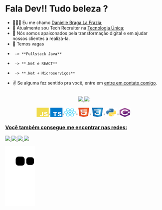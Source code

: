 # Fala Dev!! Tudo beleza ?

- 👨🏽‍💻   Eu me chamo [Danielle Braga La Frazia](https://www.linkedin.com/in/daniellelafrazia);
- 💜   Atualmente sou Tech Recruiter na [Tecnologia Única](https://tecnologiaunica.com.br/);
- 🤝   Nós somos apaixonados pela transformação digital e em ajudar nossos clientes a realizá-la.
- 💸   Temos vagas 
-      -> **Fullstack Java**
-      -> **.Net e REACT**
-      -> **.Net + Microserviços**
- ✌️  Se alguma fez sentido pra você, entre em [entre em contato comigo](https://www.linkedin.com/in/daniellelafrazia).

##

<div align="center">
  <a href="https://github.com/danilafrazia">
  <img height="180em" src="https://github-readme-stats.vercel.app/api?username=danilafrazia&show_icons=true&theme=midnight-purple&include_all_commits=true&count_private=true"/>
  <img height="180em" src="https://github-readme-stats.vercel.app/api/top-langs/?username=paulopelaez&layout=compact&langs_count=7&theme=midnight-purple"/>
</div>

<div align="center" style="display: inline_block"><br>
  <img align="center" alt="Pelaez-Js" height="30" width="40" src="https://raw.githubusercontent.com/devicons/devicon/master/icons/javascript/javascript-plain.svg">
  <img align="center" alt="Pelaez-Ts" height="30" width="40" src="https://raw.githubusercontent.com/devicons/devicon/master/icons/typescript/typescript-plain.svg">
  <img align="center" alt="Pelaez-React" height="30" width="40" src="https://raw.githubusercontent.com/devicons/devicon/master/icons/react/react-original.svg">
  <img align="center" alt="Pelaez-HTML" height="30" width="40" src="https://raw.githubusercontent.com/devicons/devicon/master/icons/html5/html5-original.svg">
  <img align="center" alt="Pelaez-CSS" height="30" width="40" src="https://raw.githubusercontent.com/devicons/devicon/master/icons/css3/css3-original.svg">
  <img align="center" alt="Pelaez-Python" height="30" width="40" src="https://raw.githubusercontent.com/devicons/devicon/master/icons/python/python-original.svg">
  <img align="center" alt="Pelaez-Csharp" height="30" width="40" src="https://raw.githubusercontent.com/devicons/devicon/master/icons/csharp/csharp-original.svg">
  
</div>
  
  ### Você também consegue me encontrar nas redes: 
  
 
<div>   
  <a href="https://www.linkedin.com/in/daniellelafrazia" target="_blank">
    <img src="https://img.shields.io/badge/-LinkedIn-%230077B5?style=for-the-badge&logo=linkedin&logoColor=white" target="_blank">
  </a>

  <a href="https://wa.me/5544998883694" target="_blank">
   <img src="https://img.shields.io/badge/WhatsApp-25D366?style=for-the-badge&logo=whatsapp&logoColor=white" target="_blank">
  </a> 

  <a href="mailto:dfrazia@tecnologiaunica.com.br">
    <img src="https://img.shields.io/badge/-Gmail-%23333?style=for-the-badge&logo=gmail&logoColor=white" target="_blank">
  </a>

  <a href="https://discord.gg/danilafrazia" target="_blank">
    <img src="https://img.shields.io/badge/Discord-7289DA?style=for-the-badge&logo=discord&logoColor=white" target="_blank">
  </a>

 
  ![Snake animation](https://github.com/paulopelaez/paulopelaez/blob/output/github-grid-snake.svg)
 
</div>
